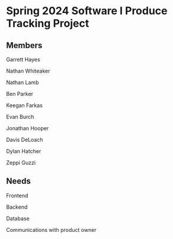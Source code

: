 # Spring 2024 Software I Produce Tracking Project

## Members
Garrett Hayes

Nathan Whiteaker

Nathan Lamb

Ben Parker

Keegan Farkas

Evan Burch

Jonathan Hooper

Davis DeLoach

Dylan Hatcher

Zeppi Guzzi


## Needs
Frontend

Backend

Database

Communications with product owner
